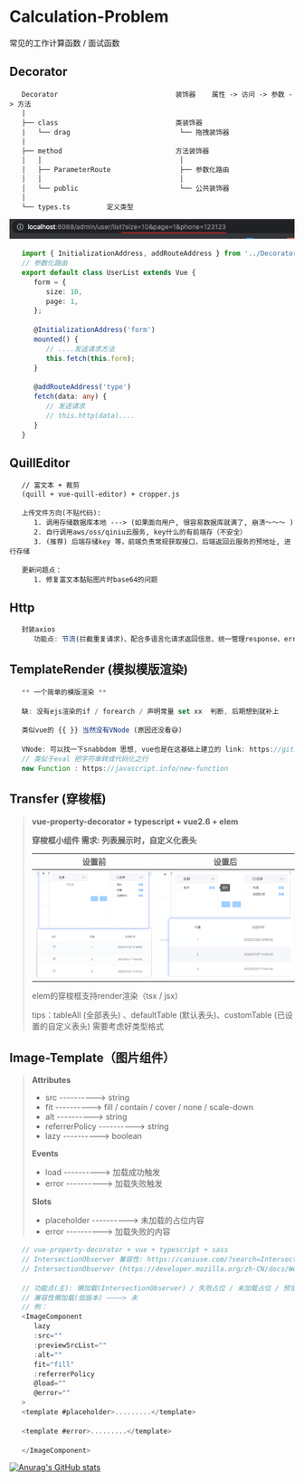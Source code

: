 

# Calculation-Problem

常见的工作计算函数 / 面试函数

## Decorator
```
   Decorator                             装饰器    属性 -> 访问 -> 参数 -> 方法
   |
   ├── class                             类装饰器
   |   └── drag                           └── 拖拽装饰器
   |
   ├── method                            方法装饰器
   │   │                                  │
   │   ├── ParameterRoute                 ├── 参数化路由
   │   │                                  │
   │   └── public                         └── 公共装饰器
   │
   └── types.ts         定义类型
```
<img src="https://raw.githubusercontent.com/Due07/Calculation-Problem/master/image/image-20221103180504481.png" alt="image-20221103180504481" />

```typescript
   import { InitializationAddress, addRouteAddress } from '../Decorator/method/ParameterRoute';
   // 参数化路由
   export default class UserList extends Vue {
      form = {
         size: 10,
         page: 1,
      };

      @InitializationAddress('form')
      mounted() {
         // ....发送请求方法
         this.fetch(this.form);
      }

      @addRouteAddress('type')
      fetch(data: any) {
         // 发送请求
         // this.http(data)....
      }
   }

```


## QuillEditor
```
   // 富文本 + 裁剪
   (quill + vue-quill-editor) + cropper.js

   上传文件方向(不贴代码): 
      1. 调用存储数据库本地 ---> (如果面向用户, 很容易数据库就满了, 崩溃～～～ )
      2. 自行调用aws/oss/qiniu云服务, key什么的有前端存（不安全）
      3. (推荐) 后端存储key 等，前端负责常规获取接口，后端返回云服务的预地址, 进行存储

   更新问题点：
      1. 修复富文本黏贴图片时base64的问题

```

## Http
```typescript
   封装axios
      功能点: 节流(拦截重复请求)、配合多语言化请求返回信息、统一管理response、error信息提醒
```

## TemplateRender (模拟模版渲染)
```javascript
   ** 一个简单的模版渲染 **

   缺: 没有ejs渲染的if / forearch / 声明常量 set xx  判断, 后期想到就补上

   类似vue的 {{ }} 当然没有VNode (原因还没看😅)

   VNode: 可以找一下snabbdom 思想, vue也是在这基础上建立的 link: https://github.com/coconilu/Blog/issues/152
   // 类似于eval 把字符串转成代码化之行
   new Function : https://javascript.info/new-function
```

## Transfer (穿梭框)
> **vue-property-decorator + typescript + vue2.6 + elem**
>
> **穿梭框小组件 需求: 列表展示时，自定义化表头**   
>
> |                            设置前                            |                            设置后                            |
> | :----------------------------------------------------------: | :----------------------------------------------------------: |
> | <img src="https://raw.githubusercontent.com/Due07/Calculation-Problem/master/image/image-20220923115231264.png" alt="image-20220923115231264" style="zoom: 50%; display: inline-block" /> | <img src="https://raw.githubusercontent.com/Due07/Calculation-Problem/master/image/image-20220923115654730.png" alt="image-20220923115654730" style="zoom: 60%; display: inline-block" /> |
>
> elem的穿梭框支持render渲染（tsx / jsx）
>
> tips：tableAll (全部表头) 、defaultTable (默认表头)、customTable (已设置的自定义表头) 需要考虑好类型格式
>
> 

## Image-Template（图片组件）
> **Attributes**
>
> - src 							---------->	 string
> - fit 							---------->     fill / contain / cover / none / scale-down
> - alt 							---------->     string
> - referrerPolicy 			---------->     string
> - lazy 						---------->    boolean
>
> **Events**
>
> - load							---------->    加载成功触发
> - error						---------->    加载失败触发
>
> **Slots**
>
> - placeholder				---------->    未加载的占位内容
> - error				      ---------->    加载失败的内容

```typescript
   // vue-property-decorator + vue + typescript + sass
   // IntersectionObserver 兼容性: https://caniuse.com/?search=IntersectionObserver
   // IntersectionObserver (https://developer.mozilla.org/zh-CN/docs/Web/API/IntersectionObserver/IntersectionObserver)

   // 功能点(主): 懒加载(IntersectionObserver) / 失败占位 / 未加载占位 / 预览
   // 兼容性懒加载(低版本) ————> 未
   // 例：
   <ImageComponent
      lazy
      :src=""
      :previewSrcList=""
      :alt=""
      fit="fill"
      :referrerPolicy
      @load=""
      @error=""
   >
   <template #placeholder>.........</template>

   <template #error>.........</template>

   </ImageComponent>

```
[![Anurag's GitHub stats](https://github-readme-stats.vercel.app/api?username=Due07&count_private=true&theme=github_dark&show_icons=true)](https://github.com/anuraghazra/github-readme-stats)